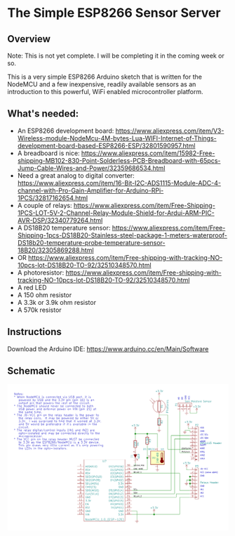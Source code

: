 # The Simple ESP8266 Sensor Server

## Overview
Note: This is not yet complete.  I will be completing it in the coming week or so.

This is a very simple ESP8266 Arduino sketch that is written for the NodeMCU
and a few inexpensive, readily available sensors as an introduction to this
powerful, WiFi enabled microcontroller platform.

## What's needed:
* An ESP8266 development board: https://www.aliexpress.com/item/V3-Wireless-module-NodeMcu-4M-bytes-Lua-WIFI-Internet-of-Things-development-board-based-ESP8266-ESP/32801590957.html
* A breadboard is nice:  https://www.aliexpress.com/item/15982-Free-shipping-MB102-830-Point-Solderless-PCB-Breadboard-with-65pcs-Jump-Cable-Wires-and-Power/32359686534.html
* Need a great analog to digital converter: https://www.aliexpress.com/item/16-Bit-I2C-ADS1115-Module-ADC-4-channel-with-Pro-Gain-Amplifier-for-Arduino-RPi-1PCS/32817162654.html
* A couple of relays: https://www.aliexpress.com/item/Free-Shipping-1PCS-LOT-5V-2-Channel-Relay-Module-Shield-for-Ardui-ARM-PIC-AVR-DSP/32340779264.html
* A DS18B20 temperature sensor: https://www.aliexpress.com/item/Free-Shipping-1pcs-DS18B20-Stainless-steel-package-1-meters-waterproof-DS18b20-temperature-probe-temperature-sensor-18B20/32305869288.html
* OR https://www.aliexpress.com/item/Free-shipping-with-tracking-NO-10pcs-lot-DS18B20-TO-92/32510348570.html
* A photoresistor: https://www.aliexpress.com/item/Free-shipping-with-tracking-NO-10pcs-lot-DS18B20-TO-92/32510348570.html
* A red LED
* A 150 ohm resistor
* A 3.3k or 3.9k ohm resistor
* A 570k resistor

## Instructions
Download the Arduino IDE: https://www.arduino.cc/en/Main/Software

## Schematic

![Schematic](schematic.png)

